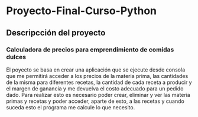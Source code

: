 # Proyecto-Final-Curso-Python
## Descripcción del proyecto
### Calculadora de precios para emprendimiento de comidas dulces
El poyecto se basa en crear una aplicación que se ejecute desde consola que me permitirá
acceder a los precios de la materia prima, las cantidades de la misma para diferentes recetas,
la cantidad de cada receta a producir y el margen de ganancia y me devuelva el costo adecuado
para un pedido dado.
Para realizar esto es necesario poder crear, eliminar y ver las materia primas y recetas
y poder acceder, aparte de esto, a las recetas y cuando suceda esto el programa me calcule
lo que necesito.